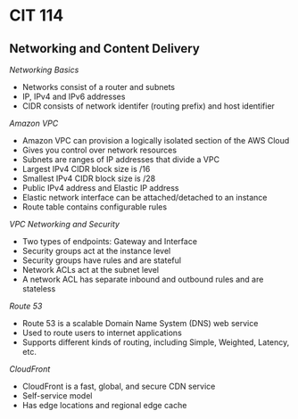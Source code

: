 # CIT 114
## Networking and Content Delivery
*Networking Basics*
- Networks consist of a router and subnets
- IP, IPv4 and IPv6 addresses
- CIDR consists of network identifer (routing prefix) and host identifier

*Amazon VPC*
- Amazon VPC can provision a logically isolated section of the AWS Cloud
- Gives you control over network resources
- Subnets are ranges of IP addresses that divide a VPC
- Largest IPv4 CIDR block size is /16
- Smallest IPv4 CIDR block size is /28
- Public IPv4 address and Elastic IP address
- Elastic network interface can be attached/detached to an instance
- Route table contains configurable rules

*VPC Networking and Security*
- Two types of endpoints: Gateway and Interface
- Security groups act at the instance level
- Security groups have rules and are stateful
- Network ACLs act at the subnet level
- A network ACL has separate inbound and outbound rules and are stateless

*Route 53*
- Route 53 is a scalable Domain Name System (DNS) web service
- Used to route users to internet applications
- Supports different kinds of routing, including Simple, Weighted, Latency, etc.

*CloudFront*
- CloudFront is a fast, global, and secure CDN service
- Self-service model
- Has edge locations and regional edge cache
